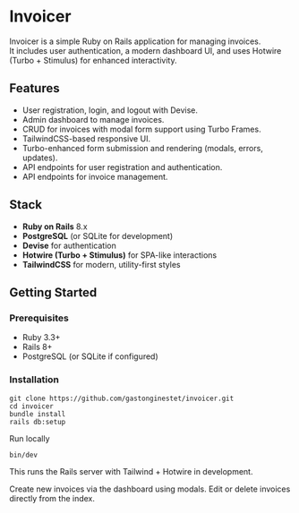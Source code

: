 # Invoicer

Invoicer is a simple Ruby on Rails application for managing invoices.  
It includes user authentication, a modern dashboard UI, and uses Hotwire (Turbo + Stimulus) for enhanced interactivity.

## Features

- User registration, login, and logout with Devise.
- Admin dashboard to manage invoices.
- CRUD for invoices with modal form support using Turbo Frames.
- TailwindCSS-based responsive UI.
- Turbo-enhanced form submission and rendering (modals, errors, updates).
- API endpoints for user registration and authentication.
- API endpoints for invoice management.

## Stack

- **Ruby on Rails** 8.x
- **PostgreSQL** (or SQLite for development)
- **Devise** for authentication
- **Hotwire (Turbo + Stimulus)** for SPA-like interactions
- **TailwindCSS** for modern, utility-first styles

## Getting Started

### Prerequisites

- Ruby 3.3+
- Rails 8+
- PostgreSQL (or SQLite if configured)

### Installation
```
git clone https://github.com/gastonginestet/invoicer.git
cd invoicer
bundle install
rails db:setup
```
Run locally
```
bin/dev
```
This runs the Rails server with Tailwind + Hotwire in development.

Create new invoices via the dashboard using modals.
Edit or delete invoices directly from the index.
